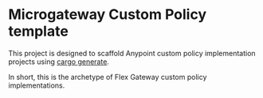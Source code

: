 # Microgateway Custom Policy template

This project is designed to scaffold Anypoint custom policy implementation projects using [cargo generate](https://cargo-generate.github.io/cargo-generate/).

In short, this is the archetype of Flex Gateway custom policy implementations.


